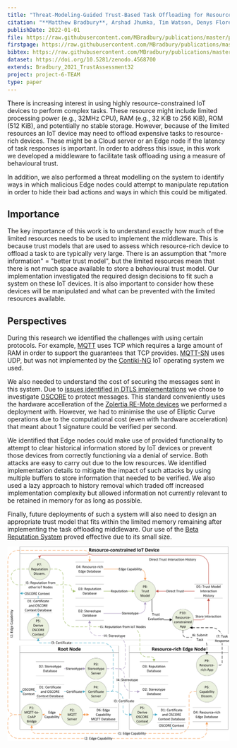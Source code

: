 ```yaml
---
title: "Threat-Modeling-Guided Trust-Based Task Offloading for Resource-Constrained Internet of Things"
citation: "**Matthew Bradbury**, Arshad Jhumka, Tim Watson, Denys Flores, Jonathan Burton, and Matthew Butler. Threat-Modeling-Guided Trust-Based Task Offloading for Resource-Constrained Internet of Things. *ACM Transactions on Sensor Networks*, 18(2):41, 2022. [doi:10.1145/3510424](https://doi.org/10.1145/3510424)."
publishDate: 2022-01-01
file: https://raw.githubusercontent.com/MBradbury/publications/master/papers/TOSN2022.pdf
firstpage: https://raw.githubusercontent.com/MBradbury/publications/master/firstpages/TOSN2022.svg
bibtex: https://raw.githubusercontent.com/MBradbury/publications/master/bibtex/Bradbury_2022_ThreatModellingGuided.bib
dataset: https://doi.org/10.5281/zenodo.4568700
extends: Bradbury_2021_TrustAssessment32
project: project-6-TEAM
type: paper
---
```


There is increasing interest in using highly resource-constrained IoT devices to perform complex tasks. These resource might include limited processing power (e.g., 32MHz CPU), RAM (e.g., 32 KiB to 256 KiB), ROM (512 KiB), and potentially no stable storage. However, because of the limited resources an IoT device may need to offload expensive tasks to resource-rich devices. These might be a Cloud server or an Edge node if the latency of task responses is important. In order to address this issue, in this work we developed a middleware to facilitate task offloading using a measure of behavioural trust.

In addition, we also performed a threat modelling on the system to identify ways in which malicious Edge nodes could attempt to manipulate reputation in order to hide their bad actions and ways in which this could be mitigated.

<!-- readmore -->

## Importance

The key importance of this work is to understand exactly how much of the limited resources needs to be used to implement the middleware. This is because trust models that are used to assess which resource-rich device to offload a task to are typically very large. There is an assumption that "more information" = "better trust model", but the limited resources mean that there is not much space available to store a behavioural trust model. Our implementation investigated the required design decisions to fit such a system on these IoT devices. It is also important to consider how these devices will be manipulated and what can be prevented with the limited resources available.

## Perspectives

During this research we identified the challenges with using certain protocols. For example, [MQTT](https://mqtt.org/) uses TCP which requires a large amount of RAM in order to support the guarantees that TCP provides. [MQTT-SN](https://www.oasis-open.org/committees/download.php/66091/MQTT-SN_spec_v1.2.pdf) uses UDP, but was not implemented by the [Contiki-NG](https://www.contiki-ng.org/) IoT operating system we used.

We also needed to understand the cost of securing the messages sent in this system. Due to [issues identified in DTLS implementations](https://www.usenix.org/conference/usenixsecurity20/presentation/fiterau-brostean) we chose to investigate [OSCORE](https://datatracker.ietf.org/doc/rfc8613/) to protect messages. This standard conveniently uses the hardware accelleration of the [Zolertia RE-Mote devices](https://zolertia.io/product/re-mote/) we performed a deployment with. However, we had to minimise the use of Elliptic Curve operations due to the computational cost (even with hardware acceleration) that meant about 1 signature could be verified per second.

We identified that Edge nodes could make use of provided functionality to attempt to clear historical information stored by IoT devices or prevent those devices from correctly functioning via a denial of service. Both attacks are easy to carry out due to the low resources. We identified implementation details to mitigate the impact of such attacks by using multiple buffers to store information that needed to be verified. We also used a lazy approach to history removal which traded off increased implementation complexity but allowed information not currently relevant to be retained in memory for as long as possible.

Finally, future deployments of such a system will also need to design an appropriate trust model that fits within the limited memory remaining after implementing the task offloading middleware. Our use of the [Beta Reputation System](https://core.ac.uk/display/301341151) proved effective due to its small size.


![Dataflow diagram of the proposed system](/images/TOSN2022-DFD.svg)
